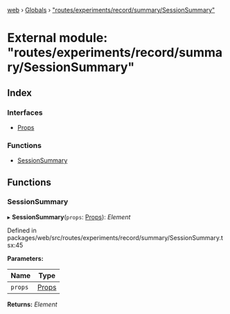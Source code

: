 [web](../README.md) › [Globals](../globals.md) › ["routes/experiments/record/summary/SessionSummary"](_routes_experiments_record_summary_sessionsummary_.md)

# External module: "routes/experiments/record/summary/SessionSummary"

## Index

### Interfaces

* [Props](../interfaces/_routes_experiments_record_summary_sessionsummary_.props.md)

### Functions

* [SessionSummary](_routes_experiments_record_summary_sessionsummary_.md#sessionsummary)

## Functions

###  SessionSummary

▸ **SessionSummary**(`props`: [Props](../interfaces/_routes_experiment_dashboard_cagesessiontable_.props.md)): *Element*

Defined in packages/web/src/routes/experiments/record/summary/SessionSummary.tsx:45

**Parameters:**

Name | Type |
------ | ------ |
`props` | [Props](../interfaces/_routes_experiment_dashboard_cagesessiontable_.props.md) |

**Returns:** *Element*

